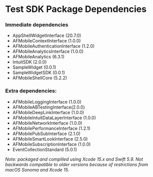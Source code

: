 # Test SDK Package Dependencies
### Immediate dependencies
* AppShellWidgetInterface (20.7.0)
* AFMobileContextInterface (1.0.0)
* AFMobileAuthenticationInterface (1.2.0)
* AFMobileAnalyticsInterface (1.0.0)
* AFMobileAnalytics (6.3.1)
* IntuitSDK (2.0.0)
* SampleWidget (0.0.1)
* SampleWidgetSDK (0.0.1)
* AFMobileShellCore (5.2.2)

### Extra dependencies:
* AFMobileLoggingInterface (1.0.0)
* AFMobileABTestingInterface(2.0.0)
* AFMobileDeepLinkInterface (1.0.0)
* AFMobileIntuitDataLayerInterface (1.0.0)
* AFMobileNetworkInterface (1.0.0)
* AFMobilePerformanceInterface (1.2.1)
* AFMobilePubSubInterface (2.1.0)
* AFMobileSmartLookInterface (2.5.0)
* AFMobileSubscriptionInterface (1.0.0)
* EventCollectionStandard (5.0.1)

*Note: packaged and compliled using Xcode 15.x and Swift 5.9. Not backwards compatible to older versions because of restrictions from macOS Sonoma and Xcode 15.*